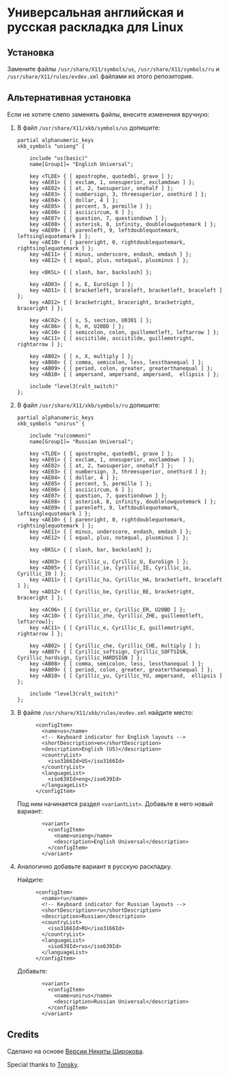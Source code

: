 # Универсальная английская и русская раскладка для Linux

## Установка

Замените файлы `/usr/share/X11/symbols/us`, `/usr/share/X11/symbols/ru` и `/usr/share/X11/rules/evdev.xml` файлами из этого репозитория.


## Альтернативная установка

Если не хотите слепо заменять файлы, внесите изменения вручную:

1.  В файл `/usr/share/X11/xkb/symbols/us` допишите:

    ```
    partial alphanumeric_keys
    xkb_symbols "unieng" {
      
        include "us(basic)"
        name[Group1]= "English Universal";

        key <TLDE> { [ apostrophe, quotedbl, grave ] };
        key <AE01> { [ exclam, 1, onesuperior, exclamdown ] };
        key <AE02> { [ at, 2, twosuperior, onehalf ] };
        key <AE03> { [ numbersign, 3, threesuperior, onethird ] };
        key <AE04> { [ dollar, 4 ] };
        key <AE05> { [ percent, 5, permille ] };
        key <AE06> { [ asciicircum, 6 ] };
        key <AE07> { [ question, 7, questiondown ] };
        key <AE08> { [ asterisk, 8, infinity, doublelowquotemark ] };
        key <AE09> { [ parenleft, 9, leftdoublequotemark, leftsinglequotemark ] };
        key <AE10> { [ parenright, 0, rightdoublequotemark, rightsinglequotemark ] };
        key <AE11> { [ minus, underscore, endash, emdash ] };
        key <AE12> { [ equal, plus, notequal, plusminus ] };

        key <BKSL> { [ slash, bar, backslash] };

        key <AD03> { [ e, E, EuroSign ] };
        key <AD11> { [ bracketleft, braceleft, bracketleft, braceleft ] };
        key <AD12> { [ bracketright, braceright, bracketright, braceright ] };

        key <AC02> { [ s, S, section, U0301 ] };
        key <AC06> { [ h, H, U20BD ] };
        key <AC10> { [ semicolon, colon, guillemotleft, leftarrow ] };
        key <AC11> { [ asciitilde, asciitilde, guillemotright, rightarrow ] };

        key <AB02> { [ x, X, multiply ] };
        key <AB08> { [ comma, semicolon, less, lessthanequal ] };
        key <AB09> { [ period, colon, greater, greaterthanequal ] };
        key <AB10> { [ ampersand, ampersand, ampersand,  ellipsis ] };

        include "level3(ralt_switch)"
    };
    ```

2.  В файл `/usr/share/X11/xkb/symbols/ru` допишите:

    ```
    partial alphanumeric_keys
    xkb_symbols "unirus" {
        
        include "ru(common)"
        name[Group1]= "Russian Universal";

        key <TLDE> { [ apostrophe, quotedbl, grave ] };
        key <AE01> { [ exclam, 1, onesuperior, exclamdown ] };
        key <AE02> { [ at, 2, twosuperior, onehalf ] };
        key <AE03> { [ numbersign, 3, threesuperior, onethird ] };
        key <AE04> { [ dollar, 4 ] };
        key <AE05> { [ percent, 5, permille ] };
        key <AE06> { [ asciicircum, 6 ] };
        key <AE07> { [ question, 7, questiondown ] };
        key <AE08> { [ asterisk, 8, infinity, doublelowquotemark ] };
        key <AE09> { [ parenleft, 9, leftdoublequotemark, leftsinglequotemark ] };
        key <AE10> { [ parenright, 0, rightdoublequotemark, rightsinglequotemark ] };
        key <AE11> { [ minus, underscore, endash, emdash ] };
        key <AE12> { [ equal, plus, notequal, plusminus ] };

        key <BKSL> { [ slash, bar, backslash] };

        key <AD03> { [ Cyrillic_u, Cyrillic_U, EuroSign ] };
        key <AD05> { [ Cyrillic_ie, Cyrillic_IE, Cyrillic_io, Cyrillic_IO ] };
        key <AD11> { [ Cyrillic_ha, Cyrillic_HA, bracketleft, braceleft ] };
        key <AD12> { [ Cyrillic_be, Cyrillic_BE, bracketright, braceright ] };

        key <AC06> { [ Cyrillic_er, Cyrillic_ER, U20BD ] };
        key <AC10> { [ Cyrillic_zhe, Cyrillic_ZHE, guillemotleft, leftarrow]};
        key <AC11> { [ Cyrillic_e, Cyrillic_E, guillemotright, rightarrow ] };

        key <AB02> { [ Cyrillic_che, Cyrillic_CHE, multiply ] };
        key <AB07> { [ Cyrillic_softsign, Cyrillic_SOFTSIGN, Cyrillic_hardsign, Cyrillic_HARDSIGN ] };
        key <AB08> { [ comma, semicolon, less, lessthanequal ] };
        key <AB09> { [ period, colon, greater, greaterthanequal ] };
        key <AB10> { [ Cyrillic_yu, Cyrillic_YU, ampersand,  ellipsis ] };

        include "level3(ralt_switch)"
    };
    ```

3.  В файле `/usr/share/X11/xkb/rules/evdev.xml` найдите место:

    ```
          <configItem>
            <name>us</name>
            <!-- Keyboard indicator for English layouts -->
            <shortDescription>en</shortDescription>
            <description>English (US)</description>
            <countryList>
              <iso3166Id>US</iso3166Id>
            </countryList>
            <languageList>
              <iso639Id>eng</iso639Id>
            </languageList>
          </configItem>
    ```

    Под ним начинается раздел `<variantList>`. Добавьте в него новый вариант:

    ```
            <variant>
              <configItem>
                <name>unieng</name>
                <description>English Universal</description>
              </configItem>
            </variant>
    ```

4.  Аналогично добавьте вариант в русскую раскладку.

    Найдите:

    ```
          <configItem>
            <name>ru</name>
            <!-- Keyboard indicator for Russian layouts -->
            <shortDescription>ru</shortDescription>
            <description>Russian</description>
            <countryList>
              <iso3166Id>RU</iso3166Id>
            </countryList>
            <languageList>
              <iso639Id>rus</iso639Id>
            </languageList>
          </configItem>
    ```

    Добавьте:

    ```
            <variant>
              <configItem>
                <name>unirus</name>
                <description>Russian Universal</description>
              </configItem>
            </variant>
    ```


## Credits

Сделано на основе [Версии Никиты Широкова](https://github.com/braindefender/universal-layout).

Special thanks to [Tonsky](https://tonsky.me/).

